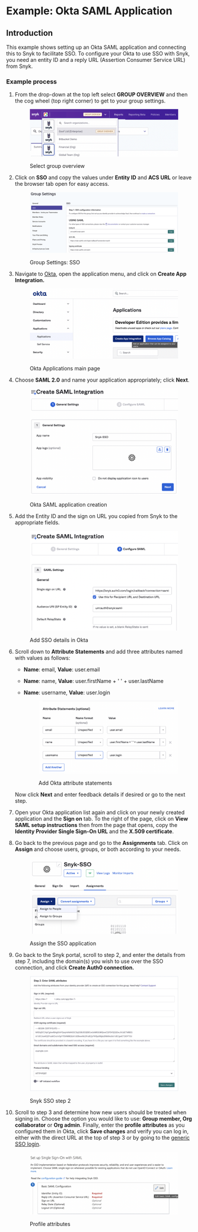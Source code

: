 # Example: Okta SAML Application

## Introduction

This example shows setting up an Okta SAML application and connecting this to Snyk to facilitate SSO. To configure your Okta to use SSO with Snyk, you need an entity ID and a reply URL (Assertion Consumer Service URL) from Snyk.

### Example process

1.  From the drop-down at the top left select **GROUP OVERVIEW** and then the cog wheel (top right corner) to get to your group settings.

    <figure><img src="../../../.gitbook/assets/5 (3).png" alt="Select group overview"><figcaption><p>Select group overview</p></figcaption></figure>
2.  Click on **SSO** and copy the values under **Entity ID** and **ACS URL** or leave the browser tab open for easy access.

    <figure><img src="../../../.gitbook/assets/2 (1).png" alt="Group Settings: SSO"><figcaption><p>Group Settings: SSO</p></figcaption></figure>
3.  Navigate to [Okta](https://www.okta.com/se/login/), open the application menu, and click on **Create App Integration.**

    <figure><img src="../../../.gitbook/assets/1 (5).png" alt="Okta Applications main page"><figcaption><p>Okta Applications main page</p></figcaption></figure>
4.  Choose **SAML 2.0** and name your application appropriately; click **Next**.

    <figure><img src="../../../.gitbook/assets/2 (2).png" alt="Okta SAML application creation"><figcaption><p>Okta SAML application creation</p></figcaption></figure>
5.  Add the Entity ID and the sign on URL you copied from Snyk to the appropriate fields.

    <figure><img src="../../../.gitbook/assets/3 (1).png" alt="Add SSO details in Okta"><figcaption><p>Add SSO details in Okta</p></figcaption></figure>
6.  Scroll down to **Attribute Statements** and add three attributes named with values as follows:

    * **Name**: email, **Value**: user.email
    * **Name**: name, **Value**: user.firstName + ' ' + user.lastName
    *   **Name**: username, **Value**: user.login

        <figure><img src="../../../.gitbook/assets/5 (4).png" alt="Add Okta attribute statements"><figcaption><p>Add Okta attribute statements</p></figcaption></figure>

    Now click **Next** and enter feedback details if desired or go to the next step.
7. Open your Okta application list again and click on your newly created application and the **Sign on** tab. To the right of the page, click on **View SAML setup instructions** then from the page that opens, copy the **Identity Provider Single Sign-On URL** and the **X.509 certificate**.
8.  Go back to the previous page and go to the **Assignments** tab. Click on **Assign** and choose users, groups, or both according to your needs.

    <figure><img src="../../../.gitbook/assets/7 (1) (2).png" alt="Assign the SSO application"><figcaption><p>Assign the SSO application</p></figcaption></figure>
9.  Go back to the Snyk portal, scroll to step 2, and enter the details from step 7, including the domain(s) you wish to use over the SSO connection, and click **Create Auth0 connection.**

    <figure><img src="../../../.gitbook/assets/8 (1).png" alt="Snyk SSO step 2"><figcaption><p>Snyk SSO step 2</p></figcaption></figure>
10. Scroll to step 3 and determine how new users should be treated when signing in. Choose the option you would like to use: **Group member, Org collaborator** or **Org admin**. Finally, enter the **profile attributes** as you configured them in Okta, click **Save changes** and verify you can log in, either with the direct URL at the top of step 3 or by going to the [generic SSO login](https://app.snyk.io/login/sso).

    <figure><img src="../../../.gitbook/assets/9 (1) (1).png" alt="Profile attributes"><figcaption><p>Profile attributes</p></figcaption></figure>
